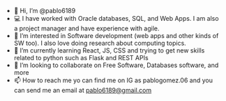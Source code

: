 - 👋 Hi, I’m @pablo6189
- 💻 I have worked with Oracle databases, SQL, and Web Apps. I am also a project manager and have experience with agile.
- 👀 I’m interested in Software development (web apps and other kinds of SW too). I also love doing research about computing topics.
- 🌱 I’m currently learning React, JS, CSS and trying to get new skills related to python such as Flask and REST APIs
- 💞️ I’m looking to collaborate on Free Software, Databases software, and more
- 📫 How to reach me yo can find me on IG as pablogomez.06 and you can send me an email at pablo6189@gmail.com

<!---
pablo6189/pablo6189 is a ✨ special ✨ repository because its `README.md` (this file) appears on your GitHub profile.
You can click the Preview link to take a look at your changes.
--->
